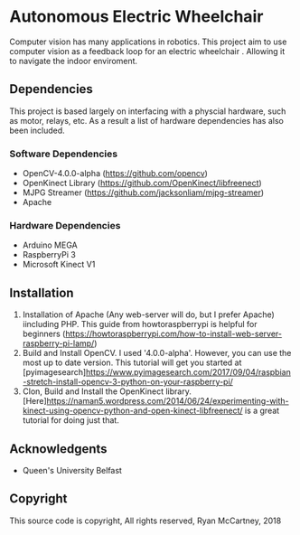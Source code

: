 # Autonomous Electric Wheelchair
Computer vision has many applications in robotics. This project aim to use computer vision as a feedback loop for an electric wheelchair . Allowing it to navigate the indoor enviroment.

## Dependencies
This project is based largely on interfacing with a physcial hardware, such as motor, relays, etc. As a result a list of hardware dependencies has also been included.

### Software Dependencies
* OpenCV-4.0.0-alpha (https://github.com/opencv)
* OpenKinect Library (https://github.com/OpenKinect/libfreenect)
* MJPG Streamer (https://github.com/jacksonliam/mjpg-streamer)
* Apache 

### Hardware Dependencies
* Arduino MEGA
* RaspberryPi 3
* Microsoft Kinect V1

## Installation

1. Installation of Apache (Any web-server will do, but I prefer Apache) iincluding PHP. This guide from howtoraspberrypi is helpful for beginners (https://howtoraspberrypi.com/how-to-install-web-server-raspberry-pi-lamp/)
1. Build and Install OpenCV. I used '4.0.0-alpha'. However, you can use the most up to date version. This tutorial will get you started at [pyimagesearch]https://www.pyimagesearch.com/2017/09/04/raspbian-stretch-install-opencv-3-python-on-your-raspberry-pi/
1. Clon, Build and Install the OpenKinect library. [Here]https://naman5.wordpress.com/2014/06/24/experimenting-with-kinect-using-opencv-python-and-open-kinect-libfreenect/ is a great tutorial for doing just that.

## Acknowledgents
* Queen's University Belfast


## Copyright
This source code is copyright, All rights reserved, Ryan McCartney, 2018



